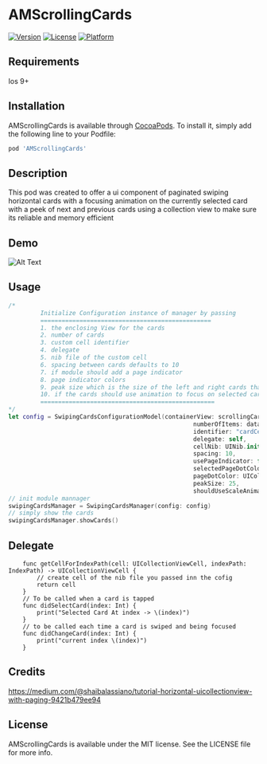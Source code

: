 # AMScrollingCards

[![Version](https://img.shields.io/cocoapods/v/AMScrollingCards.svg?style=flat)](https://cocoapods.org/pods/AMScrollingCards)
[![License](https://img.shields.io/cocoapods/l/AMScrollingCards.svg?style=flat)](https://cocoapods.org/pods/AMScrollingCards)
[![Platform](https://img.shields.io/cocoapods/p/AMScrollingCards.svg?style=flat)](https://cocoapods.org/pods/AMScrollingCards)

## Requirements
Ios 9+

## Installation

AMScrollingCards is available through [CocoaPods](https://cocoapods.org). To install
it, simply add the following line to your Podfile:

```ruby
pod 'AMScrollingCards'
```
## Description
This pod was created to offer a ui component of paginated swiping horizontal cards with a focusing animation on the currently selected card with a peek of next and previous cards using a collection view to make sure its reliable and memory efficient

## Demo
![Alt Text](https://media.giphy.com/media/W2nP3cW7U4GbW6mswK/giphy.gif)

## Usage
```swift
/*
         Initialize Configuration instance of manager by passing
         ================================================
         1. the enclosing View for the cards
         2. number of cards
         3. custom cell identifier
         4. delegate
         5. nib file of the custom cell
         6. spacing between cards defaults to 10
         7. if module should add a page indicator
         8. page indicator colors
         9. peak size which is the size of the left and right cards that should be shown
         10. if the cards should use animation to focus on selected card
         =================================================
*/
let config = SwipingCardsConfigurationModel(containerView: scrollingCardsContainer ,
                                                    numberOfItems: data.count,
                                                    identifier: "cardCell",
                                                    delegate: self,
                                                    cellNib: UINib.init(nibName: "CustomCollectionViewCell",bundle: nil),
                                                    spacing: 10,
                                                    usePageIndicator: false,
                                                    selectedPageDotColor: UIColor.red,
                                                    pageDotColor: UIColor.blue,
                                                    peakSize: 25,
                                                    shouldUseScaleAnimation: true)
// init module mannager
swipingCardsManager = SwipingCardsManager(config: config)
// simply show the cards
swipingCardsManager.showCards()
````

## Delegate
```
    func getCellForIndexPath(cell: UICollectionViewCell, indexPath: IndexPath) -> UICollectionViewCell {
        // create cell of the nib file you passed inn the cofig 
        return cell
    }
    // To be called when a card is tapped
    func didSelectCard(index: Int) {
        print("Selected Card At index -> \(index)")
    }
    // to be called each time a card is swiped and being focused
    func didChangeCard(index: Int) {
        print("current index \(index)")
    }
```

## Credits
https://medium.com/@shaibalassiano/tutorial-horizontal-uicollectionview-with-paging-9421b479ee94

## License
AMScrollingCards is available under the MIT license. See the LICENSE file for more info.
